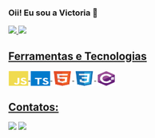 ### Oii! Eu sou a Victoria 👋

<div>
<a href="https://github.com/civtoria">
<img height="180em" src="https://github-readme-stats.vercel.app/api/top-langs/?username=civtoria&layout=compact&langs_count=7&theme=dracula"/>
<img height="180em" src="https://github-readme-stats.vercel.app/api?username=civtoria&show_icons=true&theme=dracula&count_private=true"/>
</div>

## Ferramentas e Tecnologias
<div style="display: inline_block">
  <img align="center" alt="js" height="30" width="40" src="https://raw.githubusercontent.com/devicons/devicon/master/icons/javascript/javascript-plain.svg">
  <img align="center" alt="ts" height="30" width="40" src="https://raw.githubusercontent.com/devicons/devicon/master/icons/typescript/typescript-plain.svg">
  <img align="center" alt="html" height="30" width="40" src="https://raw.githubusercontent.com/devicons/devicon/master/icons/html5/html5-original.svg">
  <img align="center" alt="css" height="30" width="40" src="https://raw.githubusercontent.com/devicons/devicon/master/icons/css3/css3-original.svg">
  <img align="center" alt="csharp" height="30" width="40" src="https://raw.githubusercontent.com/devicons/devicon/master/icons/csharp/csharp-original.svg">
</div>

## Contatos:

<div>
<a href = "mailto:victoriaferreiraslv@gmail.com"><img src="https://img.shields.io/badge/Gmail-D14836?style=for-the-badge&logo=gmail&logoColor=white" target="_blank"></a>
<a href="https://www.linkedin.com/in/civtoria" target="_blank"><img src="https://img.shields.io/badge/-LinkedIn-%230077B5?style=for-the-badge&logo=linkedin&logoColor=white" target="_blank"></a>   
</div>
